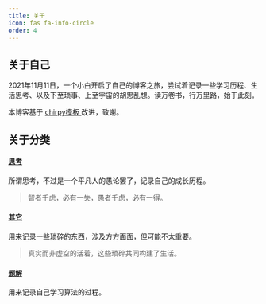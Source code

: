 ```yaml
---
title: 关于
icon: fas fa-info-circle
order: 4
---
```


## 关于自己

2021年11月11日，一个小白开启了自己的博客之旅，尝试着记录一些学习历程、生活思考、以及下至琐事、上至宇宙的胡思乱想。读万卷书，行万里路，始于此刻。

本博客基于 [chirpy模板 ](https://github.com/cotes2020/jekyll-theme-chirpy) 改进，致谢。

## 关于分类

#### [思考](/categories/think/)

所谓思考，不过是一个平凡人的愚论罢了，记录自己的成长历程。

> 智者千虑，必有一失，愚者千虑，必有一得。

#### [其它](/categories/other/)

用来记录一些琐碎的东西，涉及方方面面，但可能不太重要。

> 真实而非虚空的活着，这些琐碎共同构建了生活。

#### [题解](/categories/solution/)

用来记录自己学习算法的过程。
